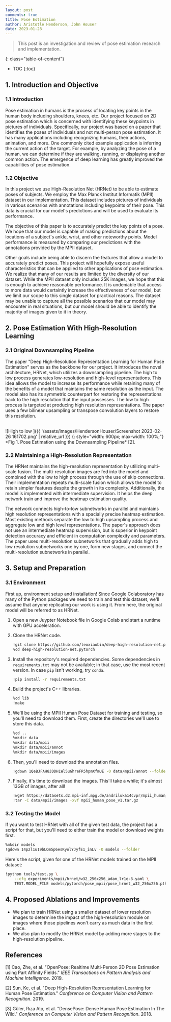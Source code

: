 ```yaml
---
layout: post
comments: true
title: Pose Estimation
author: Aristotle Henderson, John Houser
date: 2023-01-28
---
```


> This post is an investigation and review of pose estimation research and implementation.

<!--more-->

{: class="table-of-content"}

- TOC
    {:toc}

## 1. Introduction and Objective

### 1.1 Introduction
Pose estimation in humans is the process of locating key points in the human body including shoulders, knees, etc. Our project focused on 2D pose estimation which is concerned with identifying these keypoints in pictures of individuals. Specifically, our project was based on a paper that identifies the poses of individuals and not multi-person pose estimation. It has many applications including recognizing humans, their actions, animation, and more. One commonly cited example application is inferring the current action of the target. For example, by analyzing the pose of a human, we can determine if they are walking, running, or displaying another common action. The emergence of deep learning has greatly improved the capabilities of pose estimation. 

### 1.2 Objective
In this project we use High-Resolution Net (HRNet) to be able to estimate poses of subjects. We employ the Max Planck Institut Informatik (MPII) dataset in our implementation. This dataset includes pictures of individuals in various scenarios with annotations including keypoints of their pose. This data is crucial for our model's predictions and will be used to evaluate its performance.

The objective of this paper is to accurately predict the key points of a pose. We hope that our model is capable of making predictions about the locations of a subject's ankle, wrist, and other noteworthy points. Model performance is measured by comparing our predictions with the annotations provided by the MPII dataset.

Other goals include being able to discern the features that allow a model to accurately predict poses. This project will hopefully expose useful characteristics that can be applied to other applications of pose estimation. We realize that many of our results are limited by the diversity of our dataset. While the MPII dataset only includes 25K images, we hope that this is enough to achieve reasonable performance. It is undeniable that access to more data would certaintly increase the effectiveness of our model, but we limit our scope to this single dataset for practical reasons. The dataset may be unable to capture all the possible scenarios that our model may encounter in real situations, but our model should be able to identify the majority of images given to it in theory.

## 2. Pose Estimation With High-Resolution Learning

### 2.1 Original Downsampling Pipeline
The paper "Deep High-Resolution Representation Learning for Human Pose Estimation" serves as the backbone for our project. It introduces the novel architecture, HRNet, which utilizes a downsampling pipeline. The high to low process generates low-resolution and high-level representations. This idea allows the model to increase its performance while retaining many of the benefits of a model that maintains the same resolution as the input. The model also has its symmetric counterpart for restoring the representations back to the high resolution that the input possesses. The low to high process is targeted at producing high resolution representations. The paper uses a few bilinear upsampling or transpose convolution layers to restore this resolution.

<br>
![High to low ]({{ '/assets/images/HendersonHouser/Screenshot 2023-02-26 161702.png' | relative_url }})
{: style="width: 600px; max-width: 100%;"}
*Fig 1. Pose Estimation using the Downsampling Pipeline* [2].

### 2.2 Maintaining a High-Resolution Representation
The HRNet maintains the high-resolution representation by utilizing multi-scale fusion. The multi-resolution images are fed into the model and combined with the low to high process through the use of skip connections. Their implementation repeats multi-scale fusion which allows the model to retain simpler features despite the growth in its complexity. Additionally, the model is implemented with intermediate supervision. It helps the deep network train and improve the heatmap estimation quality.

The network connects high-to-low subnetworks in parallel and maintains high resolution representations with a spacially precise heatmap estimation. Most existing methods separate the low to high upsampling process and aggregate low and high level representations. The paper's approach does not use an intermediate heatmap supervision, but is superior in keypoint detection accuracy and efficient in computation complexity and parameters. The paper uses multi-resolution subnetworks that gradually adds high to low resolution subnetworks one by one, form new stages, and connect the multi-resolution subnetworks in parallel.

## 3. Setup and Preparation

### 3.1 Environment

First up, environment setup and installation! Since Google Colaboratory has many of the Python packages we need to train and test this dataset, we'll assume that anyone replicating our work is using it. From here, the original model will be referred to as HRNet.

1. Open a new Juypter Notebook file in Google Colab and start a runtime with GPU acceleration.
2. Clone the HRNet code.

    ``` sh
    !git clone https://github.com/leoxiaobin/deep-high-resolution-net.pytorch
    %cd deep-high-resolution-net.pytorch
    ```

3. Install the repository's required dependencies. Some dependencies in `requirements.txt` may not be available; in that case, use the most recent version. In case `pip` isn't working, try `conda`.

    ``` sh
    !pip install -r requirements.txt
    ```

4. Build the project's C++ libraries.

    ``` sh
    %cd lib
    !make
    ```

5. We'll be using the MPII Human Pose Dataset for training and testing, so you'll need to download them. First, create the directories we'll use to store this data.

    ``` sh
    %cd ..
    %mkdir data
    %mkdir data/mpii
    %mkdir data/mpii/annot
    %mkdir data/mpii/images
    ```

6. Then, you'll need to download the annotation files.

    ``` sh
    !gdown 1QeBJFAH8JDDH1Wl5uGhreFR5hpmXfmUE -O data/mpii/annot --folder
    ```

7. Finally, it's time to download the images. This'll take a while; it's almost 13GB of images, after all!

    ``` sh
    !wget https://datasets.d2.mpi-inf.mpg.de/andriluka14cvpr/mpii_human_pose_v1.tar.gz
    !tar -C data/mpii/images -xvf mpii_human_pose_v1.tar.gz
    ```

### 3.2 Testing the Model

If you want to test HRNet with all of the given test data, the project has a script for that, but you'll need to either train the model or download weights first.

``` sh
%mkdir models
!gdown 14p2l1u19bLOm5p6esKyolYJyfE1_inLv -O models --folder
```

Here's the script, given for one of the HRNet models trained on the MPII dataset:

```sh
!python tools/test.py \
    --cfg experiments/mpii/hrnet/w32_256x256_adam_lr1e-3.yaml \
    TEST.MODEL_FILE models/pytorch/pose_mpii/pose_hrnet_w32_256x256.pth
```

## 4. Proposed Ablations and Improvements

- We plan to train HRNet using a smaller dataset of lower resolution images to determine the impact of the high-resolution module on images where those pipelines won't carry as much data in the first place.
- We also plan to modify the HRNet model by adding more stages to the high-resolution pipeline.

## References

[1] Cao, Zhe, et al. "OpenPose: Realtime Multi-Person 2D Pose Estimation using Part Affinity Fields." _IEEE Transactions on Pattern Analysis and Machine Intelligence_. 2019.

[2] Sun, Ke, et al. "Deep High-Resolution Representation Learning for Human Pose Estimation." _Conference on Computer Vision and Pattern Recognition_. 2019.

[3] Güler, Rıza Alp, et al. "DensePose: Dense Human Pose Estimation In The Wild." _Conference on Computer Vision and Pattern Recognition_. 2018.
